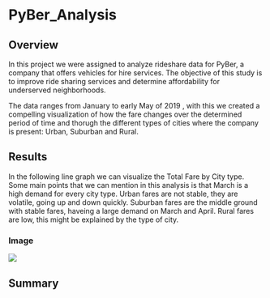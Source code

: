 # PyBer_Analysis

## Overview
In this project we were assigned to analyze rideshare data for PyBer, a company that offers vehicles for hire services. The objective of this study is to improve ride sharing services and determine affordability for underserved neighborhoods.

The data ranges from January to early May of 2019 , with this we created a compelling visualization of how the fare changes over the determined period of time and thorugh the different types of cities where the company is present: Urban, Suburban and Rural. 

## Results
In the following line graph we can visualize the Total Fare by City type. Some main points that we can mention in this analysis is that March is a high demand for every city type. Urban fares are not stable, they are volatile, going up and down quickly. Suburban fares are the middle ground with stable fares, haveing a large demand on March and April. Rural fares are low, this might be explained by the type of city.

### Image
![](PyBer_Analysis\analysis\PyBer_fare_summary.png)

## Summary
